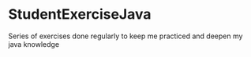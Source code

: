 # StudentExerciseJava
Series of exercises done regularly to keep me practiced and deepen my java knowledge
